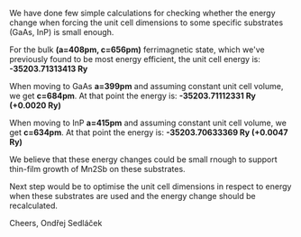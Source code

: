 We have done few simple calculations for checking whether the energy 
change when forcing the unit cell dimensions to some specific substrates (GaAs, InP)
is small enough.

For the bulk **(a=408pm, c=656pm)** ferrimagnetic state, which we've previously found to be most energy
efficient, the unit cell energy is:
**-35203.71313413 Ry**

When moving to GaAs **a=399pm** and assuming constant unit cell volume, we get **c=684pm**. At that point 
the energy is:
**-35203.71112331 Ry (+0.0020 Ry)**

When moving to InP **a=415pm** and assuming constant unit cell volume, we get **c=634pm**. At that point
the energy is:
**-35203.70633369 Ry (+0.0047 Ry)**

We believe that these energy changes could be small rnough to support thin-film growth of Mn2Sb on these substrates.

Next step would be to optimise the unit cell dimensions in respect to energy when these substrates are used and the energy change should be recalculated.

Cheers, Ondřej Sedláček